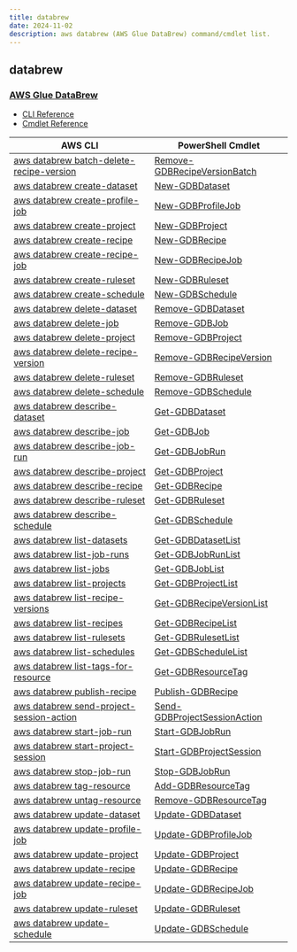 ```yaml
---
title: databrew
date: 2024-11-02
description: aws databrew (AWS Glue DataBrew) command/cmdlet list.
---
```


## databrew

### [AWS Glue DataBrew](https://aws.amazon.com/glue/features/databrew/)

* [CLI Reference](https://awscli.amazonaws.com/v2/documentation/api/latest/reference/databrew/index.html)
* [Cmdlet Reference](https://docs.aws.amazon.com/powershell/latest/reference/items/GlueDataBrew_cmdlets.html)

|AWS CLI|PowerShell Cmdlet|
|----|----|
|[aws databrew batch-delete-recipe-version](https://awscli.amazonaws.com/v2/documentation/api/latest/reference/databrew/batch-delete-recipe-version.html)|[Remove-GDBRecipeVersionBatch](https://docs.aws.amazon.com/powershell/latest/reference/items/Remove-GDBRecipeVersionBatch.html)|
|[aws databrew create-dataset](https://awscli.amazonaws.com/v2/documentation/api/latest/reference/databrew/create-dataset.html)|[New-GDBDataset](https://docs.aws.amazon.com/powershell/latest/reference/items/New-GDBDataset.html)|
|[aws databrew create-profile-job](https://awscli.amazonaws.com/v2/documentation/api/latest/reference/databrew/create-profile-job.html)|[New-GDBProfileJob](https://docs.aws.amazon.com/powershell/latest/reference/items/New-GDBProfileJob.html)|
|[aws databrew create-project](https://awscli.amazonaws.com/v2/documentation/api/latest/reference/databrew/create-project.html)|[New-GDBProject](https://docs.aws.amazon.com/powershell/latest/reference/items/New-GDBProject.html)|
|[aws databrew create-recipe](https://awscli.amazonaws.com/v2/documentation/api/latest/reference/databrew/create-recipe.html)|[New-GDBRecipe](https://docs.aws.amazon.com/powershell/latest/reference/items/New-GDBRecipe.html)|
|[aws databrew create-recipe-job](https://awscli.amazonaws.com/v2/documentation/api/latest/reference/databrew/create-recipe-job.html)|[New-GDBRecipeJob](https://docs.aws.amazon.com/powershell/latest/reference/items/New-GDBRecipeJob.html)|
|[aws databrew create-ruleset](https://awscli.amazonaws.com/v2/documentation/api/latest/reference/databrew/create-ruleset.html)|[New-GDBRuleset](https://docs.aws.amazon.com/powershell/latest/reference/items/New-GDBRuleset.html)|
|[aws databrew create-schedule](https://awscli.amazonaws.com/v2/documentation/api/latest/reference/databrew/create-schedule.html)|[New-GDBSchedule](https://docs.aws.amazon.com/powershell/latest/reference/items/New-GDBSchedule.html)|
|[aws databrew delete-dataset](https://awscli.amazonaws.com/v2/documentation/api/latest/reference/databrew/delete-dataset.html)|[Remove-GDBDataset](https://docs.aws.amazon.com/powershell/latest/reference/items/Remove-GDBDataset.html)|
|[aws databrew delete-job](https://awscli.amazonaws.com/v2/documentation/api/latest/reference/databrew/delete-job.html)|[Remove-GDBJob](https://docs.aws.amazon.com/powershell/latest/reference/items/Remove-GDBJob.html)|
|[aws databrew delete-project](https://awscli.amazonaws.com/v2/documentation/api/latest/reference/databrew/delete-project.html)|[Remove-GDBProject](https://docs.aws.amazon.com/powershell/latest/reference/items/Remove-GDBProject.html)|
|[aws databrew delete-recipe-version](https://awscli.amazonaws.com/v2/documentation/api/latest/reference/databrew/delete-recipe-version.html)|[Remove-GDBRecipeVersion](https://docs.aws.amazon.com/powershell/latest/reference/items/Remove-GDBRecipeVersion.html)|
|[aws databrew delete-ruleset](https://awscli.amazonaws.com/v2/documentation/api/latest/reference/databrew/delete-ruleset.html)|[Remove-GDBRuleset](https://docs.aws.amazon.com/powershell/latest/reference/items/Remove-GDBRuleset.html)|
|[aws databrew delete-schedule](https://awscli.amazonaws.com/v2/documentation/api/latest/reference/databrew/delete-schedule.html)|[Remove-GDBSchedule](https://docs.aws.amazon.com/powershell/latest/reference/items/Remove-GDBSchedule.html)|
|[aws databrew describe-dataset](https://awscli.amazonaws.com/v2/documentation/api/latest/reference/databrew/describe-dataset.html)|[Get-GDBDataset](https://docs.aws.amazon.com/powershell/latest/reference/items/Get-GDBDataset.html)|
|[aws databrew describe-job](https://awscli.amazonaws.com/v2/documentation/api/latest/reference/databrew/describe-job.html)|[Get-GDBJob](https://docs.aws.amazon.com/powershell/latest/reference/items/Get-GDBJob.html)|
|[aws databrew describe-job-run](https://awscli.amazonaws.com/v2/documentation/api/latest/reference/databrew/describe-job-run.html)|[Get-GDBJobRun](https://docs.aws.amazon.com/powershell/latest/reference/items/Get-GDBJobRun.html)|
|[aws databrew describe-project](https://awscli.amazonaws.com/v2/documentation/api/latest/reference/databrew/describe-project.html)|[Get-GDBProject](https://docs.aws.amazon.com/powershell/latest/reference/items/Get-GDBProject.html)|
|[aws databrew describe-recipe](https://awscli.amazonaws.com/v2/documentation/api/latest/reference/databrew/describe-recipe.html)|[Get-GDBRecipe](https://docs.aws.amazon.com/powershell/latest/reference/items/Get-GDBRecipe.html)|
|[aws databrew describe-ruleset](https://awscli.amazonaws.com/v2/documentation/api/latest/reference/databrew/describe-ruleset.html)|[Get-GDBRuleset](https://docs.aws.amazon.com/powershell/latest/reference/items/Get-GDBRuleset.html)|
|[aws databrew describe-schedule](https://awscli.amazonaws.com/v2/documentation/api/latest/reference/databrew/describe-schedule.html)|[Get-GDBSchedule](https://docs.aws.amazon.com/powershell/latest/reference/items/Get-GDBSchedule.html)|
|[aws databrew list-datasets](https://awscli.amazonaws.com/v2/documentation/api/latest/reference/databrew/list-datasets.html)|[Get-GDBDatasetList](https://docs.aws.amazon.com/powershell/latest/reference/items/Get-GDBDatasetList.html)|
|[aws databrew list-job-runs](https://awscli.amazonaws.com/v2/documentation/api/latest/reference/databrew/list-job-runs.html)|[Get-GDBJobRunList](https://docs.aws.amazon.com/powershell/latest/reference/items/Get-GDBJobRunList.html)|
|[aws databrew list-jobs](https://awscli.amazonaws.com/v2/documentation/api/latest/reference/databrew/list-jobs.html)|[Get-GDBJobList](https://docs.aws.amazon.com/powershell/latest/reference/items/Get-GDBJobList.html)|
|[aws databrew list-projects](https://awscli.amazonaws.com/v2/documentation/api/latest/reference/databrew/list-projects.html)|[Get-GDBProjectList](https://docs.aws.amazon.com/powershell/latest/reference/items/Get-GDBProjectList.html)|
|[aws databrew list-recipe-versions](https://awscli.amazonaws.com/v2/documentation/api/latest/reference/databrew/list-recipe-versions.html)|[Get-GDBRecipeVersionList](https://docs.aws.amazon.com/powershell/latest/reference/items/Get-GDBRecipeVersionList.html)|
|[aws databrew list-recipes](https://awscli.amazonaws.com/v2/documentation/api/latest/reference/databrew/list-recipes.html)|[Get-GDBRecipeList](https://docs.aws.amazon.com/powershell/latest/reference/items/Get-GDBRecipeList.html)|
|[aws databrew list-rulesets](https://awscli.amazonaws.com/v2/documentation/api/latest/reference/databrew/list-rulesets.html)|[Get-GDBRulesetList](https://docs.aws.amazon.com/powershell/latest/reference/items/Get-GDBRulesetList.html)|
|[aws databrew list-schedules](https://awscli.amazonaws.com/v2/documentation/api/latest/reference/databrew/list-schedules.html)|[Get-GDBScheduleList](https://docs.aws.amazon.com/powershell/latest/reference/items/Get-GDBScheduleList.html)|
|[aws databrew list-tags-for-resource](https://awscli.amazonaws.com/v2/documentation/api/latest/reference/databrew/list-tags-for-resource.html)|[Get-GDBResourceTag](https://docs.aws.amazon.com/powershell/latest/reference/items/Get-GDBResourceTag.html)|
|[aws databrew publish-recipe](https://awscli.amazonaws.com/v2/documentation/api/latest/reference/databrew/publish-recipe.html)|[Publish-GDBRecipe](https://docs.aws.amazon.com/powershell/latest/reference/items/Publish-GDBRecipe.html)|
|[aws databrew send-project-session-action](https://awscli.amazonaws.com/v2/documentation/api/latest/reference/databrew/send-project-session-action.html)|[Send-GDBProjectSessionAction](https://docs.aws.amazon.com/powershell/latest/reference/items/Send-GDBProjectSessionAction.html)|
|[aws databrew start-job-run](https://awscli.amazonaws.com/v2/documentation/api/latest/reference/databrew/start-job-run.html)|[Start-GDBJobRun](https://docs.aws.amazon.com/powershell/latest/reference/items/Start-GDBJobRun.html)|
|[aws databrew start-project-session](https://awscli.amazonaws.com/v2/documentation/api/latest/reference/databrew/start-project-session.html)|[Start-GDBProjectSession](https://docs.aws.amazon.com/powershell/latest/reference/items/Start-GDBProjectSession.html)|
|[aws databrew stop-job-run](https://awscli.amazonaws.com/v2/documentation/api/latest/reference/databrew/stop-job-run.html)|[Stop-GDBJobRun](https://docs.aws.amazon.com/powershell/latest/reference/items/Stop-GDBJobRun.html)|
|[aws databrew tag-resource](https://awscli.amazonaws.com/v2/documentation/api/latest/reference/databrew/tag-resource.html)|[Add-GDBResourceTag](https://docs.aws.amazon.com/powershell/latest/reference/items/Add-GDBResourceTag.html)|
|[aws databrew untag-resource](https://awscli.amazonaws.com/v2/documentation/api/latest/reference/databrew/untag-resource.html)|[Remove-GDBResourceTag](https://docs.aws.amazon.com/powershell/latest/reference/items/Remove-GDBResourceTag.html)|
|[aws databrew update-dataset](https://awscli.amazonaws.com/v2/documentation/api/latest/reference/databrew/update-dataset.html)|[Update-GDBDataset](https://docs.aws.amazon.com/powershell/latest/reference/items/Update-GDBDataset.html)|
|[aws databrew update-profile-job](https://awscli.amazonaws.com/v2/documentation/api/latest/reference/databrew/update-profile-job.html)|[Update-GDBProfileJob](https://docs.aws.amazon.com/powershell/latest/reference/items/Update-GDBProfileJob.html)|
|[aws databrew update-project](https://awscli.amazonaws.com/v2/documentation/api/latest/reference/databrew/update-project.html)|[Update-GDBProject](https://docs.aws.amazon.com/powershell/latest/reference/items/Update-GDBProject.html)|
|[aws databrew update-recipe](https://awscli.amazonaws.com/v2/documentation/api/latest/reference/databrew/update-recipe.html)|[Update-GDBRecipe](https://docs.aws.amazon.com/powershell/latest/reference/items/Update-GDBRecipe.html)|
|[aws databrew update-recipe-job](https://awscli.amazonaws.com/v2/documentation/api/latest/reference/databrew/update-recipe-job.html)|[Update-GDBRecipeJob](https://docs.aws.amazon.com/powershell/latest/reference/items/Update-GDBRecipeJob.html)|
|[aws databrew update-ruleset](https://awscli.amazonaws.com/v2/documentation/api/latest/reference/databrew/update-ruleset.html)|[Update-GDBRuleset](https://docs.aws.amazon.com/powershell/latest/reference/items/Update-GDBRuleset.html)|
|[aws databrew update-schedule](https://awscli.amazonaws.com/v2/documentation/api/latest/reference/databrew/update-schedule.html)|[Update-GDBSchedule](https://docs.aws.amazon.com/powershell/latest/reference/items/Update-GDBSchedule.html)|

